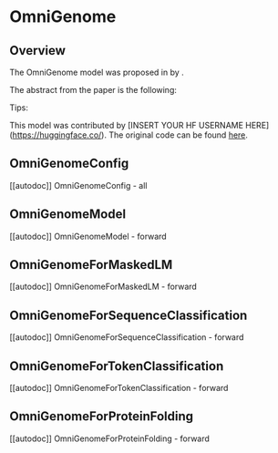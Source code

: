 <!--Copyright 2024 The HuggingFace Team. All rights reserved.

Licensed under the Apache License, Version 2.0 (the "License"); you may not use this file except in compliance with
the License. You may obtain a copy of the License at

http://www.apache.org/licenses/LICENSE-2.0

Unless required by applicable law or agreed to in writing, software distributed under the License is distributed on
an "AS IS" BASIS, WITHOUT WARRANTIES OR CONDITIONS OF ANY KIND, either express or implied. See the License for the
specific language governing permissions and limitations under the License.

⚠️ Note that this file is in Markdown but contain specific syntax for our doc-builder (similar to MDX) that may not be
rendered properly in your Markdown viewer.

-->

# OmniGenome

## Overview

The OmniGenome model was proposed in [<INSERT PAPER NAME HERE>](<INSERT PAPER LINK HERE>) by <INSERT AUTHORS HERE>.
<INSERT SHORT SUMMARY HERE>

The abstract from the paper is the following:

*<INSERT PAPER ABSTRACT HERE>*

Tips:

<INSERT TIPS ABOUT MODEL HERE>

This model was contributed by [INSERT YOUR HF USERNAME HERE](https://huggingface.co/<INSERT YOUR HF USERNAME HERE>).
The original code can be found [here](<INSERT LINK TO GITHUB REPO HERE>).


## OmniGenomeConfig

[[autodoc]] OmniGenomeConfig
    - all

## OmniGenomeModel

[[autodoc]] OmniGenomeModel
    - forward

## OmniGenomeForMaskedLM

[[autodoc]] OmniGenomeForMaskedLM
    - forward

## OmniGenomeForSequenceClassification

[[autodoc]] OmniGenomeForSequenceClassification
    - forward

## OmniGenomeForTokenClassification

[[autodoc]] OmniGenomeForTokenClassification
    - forward

## OmniGenomeForProteinFolding

[[autodoc]] OmniGenomeForProteinFolding
    - forward

</pt>
<tf>
